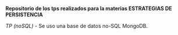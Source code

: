 **Repositorio de los tps realizados para la materias ESTRATEGIAS DE PERSISTENCIA**

*TP (noSQL)* - Se uso una base de datos no-SQL MongoDB.

